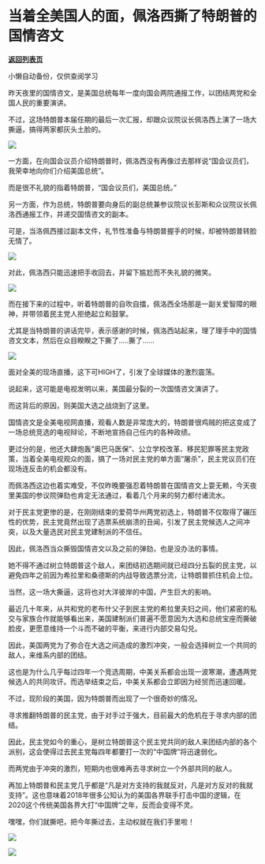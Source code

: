 # 当着全美国人的面，佩洛西撕了特朗普的国情咨文

[**返回列表页**](/gzh/政事堂2019)

小懒自动备份，仅供查阅学习

昨天夜里的国情咨文，是美国总统每年一度向国会两院通报工作，以团结两党和全国人民的重要演讲。  

  

不过，这场特朗普本届任期的最后一次汇报，却跟众议院议长佩洛西上演了一场大撕逼，搞得两家都灰头土脸的。

  

![](https://mmbiz.qpic.cn/mmbiz_jpg/rxhS23yu8cOhBM1mcoFvYqSdssiaws52zfmvufTZtGhFruPJKRJbDhIFnAYTW9OA6Um7gl6n2DoUPib8sT1uBSMQ/640?wx_fmt=jpeg)

  

一方面，在向国会议员介绍特朗普时，佩洛西没有再像过去那样说“国会议员们，我荣幸地向你们介绍美国总统”。

  

而是很不礼貌的指着特朗普，“国会议员们，美国总统。”

  

另一方面，作为总统，特朗普要向身后的副总统兼参议院议长彭斯和众议院议长佩洛西通报工作，并递交国情咨文的副本。

  

可是，当洛佩西接过副本文件，礼节性准备与特朗普握手的时候，却被特朗普转脸无情了。

  

![](https://mmbiz.qpic.cn/mmbiz_gif/aqTBdq6cWGcXdVtYI5icFmqicia3Qiaq8ffgHWGNJHkYAA9Nf9c6yibGWxicYicTwRQpicvsb4U4PhuUx0iaSdTDOO2fibdg/640?wx_fmt=gif)

  

对此，佩洛西只能迅速把手收回去，并留下尴尬而不失礼貌的微笑。

  

![](https://mmbiz.qpic.cn/mmbiz_jpg/aqTBdq6cWGcXdVtYI5icFmqicia3Qiaq8ffgXicOPpyg2OnOniaaiaib1fDDw0Qsw6DZbuXHdZw2Y59c7Fpbv15aZoEasg/640?wx_fmt=jpeg)

  

而在接下来的过程中，听着特朗普的自吹自擂，佩洛西全场那是一副关爱智障的眼神，并带领着民主党人拒绝起立和鼓掌。

  

尤其是当特朗普的讲话完毕，表示感谢的时候，佩洛西站起来，理了理手中的国情咨文文本，然后在众目睽睽之下撕了.....撕了......  

  

![](https://mmbiz.qpic.cn/mmbiz_gif/aqTBdq6cWGcXdVtYI5icFmqicia3Qiaq8ffgIe5vLB5nKWsO5wBiaINiayJc98kZNbULNr4YCF0FczEz9YPiajO6lEv0A/640?wx_fmt=gif)

  

面对全美的现场直播，这下可HIGH了，引发了全球媒体的激烈震荡。  

  

  

说起来，这可能是电视发明以来，美国最分裂的一次国情咨文演讲了。

  

而这背后的原因，则美国大选之战烧到了这里。

  

国情咨文是全美电视网直播，观看人数是非常庞大的，特朗普很鸡贼的把这变成了一场总统竞选的电视辩论，不断地宣扬自己任内的各种政绩。

  

更过分的是，他还大肆炮轰“奥巴马医保”、公立学校改革、移民犯罪等民主党政策，当着全美电视观众的面，搞了一场对民主党的单方面“屠杀”，民主党议员们在现场连反击的机会都没有。

  

而佩洛西这边也着实难受，不仅昨晚要强忍着特朗普在国情咨文上耍无赖，今天夜里美国的参议院弹劾也肯定无法通过，看着几个月来的努力都付诸流水。

  

对于民主党更惨的是，在刚刚结束的爱荷华州两党初选上，特朗普不仅取得了碾压性的优势，民主党竟然出现了选票系统崩溃的丑闻，引发了民主党候选人之间冲突，以及大量选民对民主党建制派的不信任。

  

因此，佩洛西当众撕毁国情咨文以及之前的弹劾，也是没办法的事情。

  

她不得不通过树立特朗普这个敌人，来团结初选期间就已经四分五裂的民主党，以避免四年之前因为希拉里和桑德斯的内战导致选票分流，让特朗普抓住机会上位。

  

当然，这一场大撕逼，这将也对大洋彼岸的中国，产生巨大的影响。

  

最近几十年来，从共和党的老布什父子到民主党的希拉里夫妇之间，他们紧密的私交与家族合作就能够看出来，美国建制派们普遍不愿意因为大选和总统宝座而撕破脸皮，更愿意维持一个斗而不破的平衡，来进行内部交易勾兑。

  

因此，美国两党为了弥合在大选之间造成的激烈冲突，一般会选择树立一个共同的敌人，来维系内部的团结。

  

这也是为什么几乎每过四年一个竞选周期，中美关系都会出现一波寒潮，遭遇两党候选人的共同攻讦。而选举结束之后，中美关系都会立即因为经贸而迅速回暖。

  

不过，现阶段的美国，因为特朗普而出现了一个很奇妙的情况。

  

寻求推翻特朗普的民主党，由于对手过于强大，目前最大的危机在于寻求内部的团结。

  

因此，民主党如今的重心，是树立特朗普这个民主党共同的敌人来团结内部的各个派别，这会使得过去民主党每四年都要打一次的“中国牌”将迅速弱化。  

  

而两党由于冲突的激烈，短期内也很难再去寻求树立一个外部共同的敌人。

  

再加上特朗普和民主党几乎都是“凡是对方支持的我就反对，凡是对方反对的我就支持”。这也意味着2018年很多公知认为的美国各界联手打击中国的逻辑，在2020这个传统美国各界大打“中国牌”之年，反而会变得不灵。

  

嘿嘿，你们就撕吧，把今年撕过去，主动权就在我们手里啦！

  

![](https://mmbiz.qpic.cn/mmbiz_png/aqTBdq6cWGcXdVtYI5icFmqicia3Qiaq8ffgCXIrCKTvdv53ZSv6D1eXtpGvLj7F3h5sFG3lLVkNGuScKeP2ADcHXg/640?wx_fmt=png)

  

![](https://mmbiz.qpic.cn/mmbiz_jpg/rxhS23yu8cPp0iaKAfe0ZsWfgGcY72o9Nror8TicrtnlDsqzY7y4Kum4fM3X0FMEGlbvm9HvZUiaETSnLt4DHNLbQ/640?wx_fmt=jpeg)

